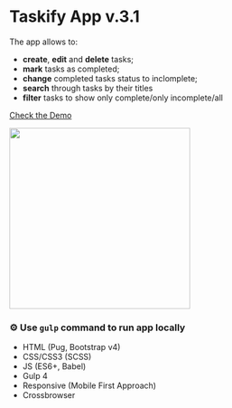 # Taskify App v.3.1

The app allows to:
- **create**, **edit** and **delete** tasks;
- **mark** tasks as completed;
- **change** completed tasks status to inclomplete;
- **search** through tasks by their titles
- **filter** tasks to show only complete/only incomplete/all

<a href="https://eisenpar.com/taskify/" target="_blank">Check the Demo</a>

<img src="https://natali-davydova.me/assets/img/taskify-app-js/full-1.png" width="320" />

### ⚙️ Use `gulp` command to run app locally

- HTML (Pug, Bootstrap v4)
- CSS/CSS3 (SCSS)
- JS (ES6+, Babel)
- Gulp 4
- Responsive (Mobile First Approach)
- Crossbrowser
